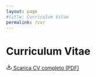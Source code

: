 ```yaml
---
layout: page
#title: Curriculum Vitae
permalink: /cv/
---
```


# Curriculum Vitae

<div class="cv-download">
  <a href="https://www.unibo.it/sitoweb/damiano.paoli3/download/en/CV%20Damiano%20Paoli.pdf" class="btn btn-primary" target="_blank">
    <svg xmlns="http://www.w3.org/2000/svg" width="16" height="16" viewBox="0 0 24 24" fill="none" stroke="currentColor" stroke-width="2" stroke-linecap="round" stroke-linejoin="round"><path d="M21 15v4a2 2 0 0 1-2 2H5a2 2 0 0 1-2-2v-4"></path><polyline points="7 10 12 15 17 10"></polyline><line x1="12" y1="15" x2="12" y2="3"></line></svg>
    Scarica CV completo (PDF)
  </a>
</div>